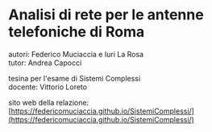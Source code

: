 # Analisi di rete per le antenne telefoniche di Roma
autori: Federico Muciaccia e Iuri La Rosa  
tutor: Andrea Capocci

tesina per l'esame di Sistemi Complessi  
docente: Vittorio Loreto

sito web della relazione: [https://federicomuciaccia.github.io/SistemiComplessi/](https://federicomuciaccia.github.io/SistemiComplessi/)


